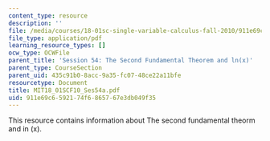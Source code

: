 ```yaml
---
content_type: resource
description: ''
file: /media/courses/18-01sc-single-variable-calculus-fall-2010/911e69c6592174f6865767e3db049f35_MIT18_01SCF10_Ses54a.pdf
file_type: application/pdf
learning_resource_types: []
ocw_type: OCWFile
parent_title: 'Session 54: The Second Fundamental Theorem and ln(x)'
parent_type: CourseSection
parent_uid: 435c91b0-8acc-9a35-fc07-48ce22a11bfe
resourcetype: Document
title: MIT18_01SCF10_Ses54a.pdf
uid: 911e69c6-5921-74f6-8657-67e3db049f35
---
```

This resource contains information about The second fundamental theorm and in (x).